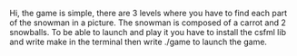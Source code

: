 Hi, the game is simple, 
there are 3 levels where you have to find each part of the snowman in a picture. 
The snowman is composed of a carrot and 2 snowballs. 
To be able to launch and play it you have to install the csfml lib and write make in the terminal then write ./game to launch the game.
